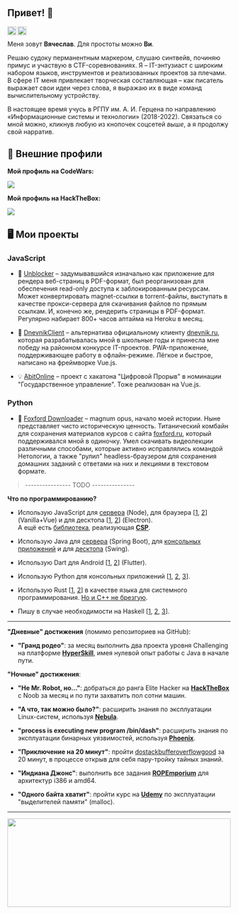 ## Привет! 👋

<a href="https://t.me/limitedeternity"><img align="left" height=20 width=20 src="https://telegrapher.ru/images/download/icons/telegram.svg" /></a>
<a href="https://vk.me/limitedeternity"><img align="left" height=20 width=20 src="https://pngicon.ru/file/uploads/vk-256x256.png" /></a>
<br>

Меня зовут **Вячеслав**. Для простоты можно **Ви**. 

Решаю судоку перманентным маркером, слушаю синтвейв, починяю примус и участвую в CTF-соревнованиях.
Я – IT-энтузиаст с широким набором языков, инструментов и реализованных проектов за плечами. В сфере IT меня привлекает творческая составляющая – как писатель выражает свои идеи через слова, я выражаю их в виде команд вычислительному устройству.

В настоящее время учусь в РГПУ им. А. И. Герцена по направлению «Информационные системы и технологии» (2018-2022). Связаться со мной можно, кликнув любую из кнопочек соцсетей *выше*, а я продолжу свой нарратив.

## 🔖 Внешние профили

**Мой профиль на CodeWars:** 

[![](https://www.codewars.com/users/limitedeternity/badges/small)](https://www.codewars.com/users/limitedeternity)

**Мой профиль на HackTheBox:** 

[![](https://www.hackthebox.eu/badge/image/369200)](https://app.hackthebox.eu/profile/369200)

## 🖥 Мои проекты

### JavaScript

* 🔗 [Unblocker](https://github.com/UnblockerAPI/unblocker) – задумывавшийся изначально как приложение для рендера веб-страниц в PDF-формат, был реорганизован для обеспечения read-only доступа к заблокированным ресурсам. Может конвертировать magnet-ссылки в torrent-файлы, выступать в качестве прокси-сервера для скачивания файлов по прямым ссылкам. И, конечно же, рендерить страницы в PDF-формат. Регулярно набирает 800+ часов аптайма на Heroku в месяц.

* 📒 [DnevnikClient](https://github.com/limitedeternity/dnevnik-client) – альтернатива официальному клиенту [dnevnik.ru](https://dnevnik.ru), которая разрабатывалась мной в школьные годы и принесла мне победу на районном конкурсе IT-проектов. PWA-приложение, поддерживающее работу в офлайн-режиме. Лёгкое и быстрое, написано на фреймворке Vue.js.

* 💡 [AbitOnline](https://github.com/limitedeternity/AbitOnline) – проект с хакатона "Цифровой Прорыв" в номинации "Государственное управление". Тоже реализован на Vue.js.

### Python

* 💾 [Foxford Downloader](https://github.com/limitedeternity/foxford_courses/tree/master/foxford_downloader) – magnum opus, начало моей истории. Ныне представляет чисто историческую ценность. Титанический комбайн для сохранения материалов курсов с сайта [foxford.ru](https://foxford.ru), который поддерживался мной в одиночку. Умел скачивать видеолекции различными способами, которые активно исправлялись командой Нетологии, а также "рулил" headless-браузером для сохранения домашних заданий с ответами на них и лекциями в текстовом формате.

> ---------------- TODO ---------------

**Что по программированию?**

* Использую JavaScript для [сервера](https://github.com/UnblockerAPI) (Node), для браузера [[1](https://github.com/limitedeternity/dnevnik-client), [2](https://github.com/limitedeternity/AbitOnline)] (Vanilla+Vue) и для десктопа [[1](https://github.com/limitedeternity/MimeDetect), [2](https://github.com/limitedeternity/TextReader)] (Electron).
<br>А ещё есть [библиотека](https://www.npmjs.com/package/@limitedeternity/channel4), реализующая [**CSP**](https://en.wikipedia.org/wiki/Communicating_sequential_processes).

* Использую Java для [сервера](https://github.com/limitedeternity/JBA-WebQuizEngine) (Spring Boot), для [консольных приложений](https://github.com/limitedeternity/JBA-Blockchain) и для [десктопа](https://github.com/limitedeternity/TextEditor) (Swing).

* Использую Dart для Android [[1](https://github.com/limitedeternity/Scanner), [2](https://github.com/limitedeternity/GetItUploaded)] (Flutter).

* Использую Python для консольных приложений [[1](https://github.com/limitedeternity/UpDown), [2](https://github.com/limitedeternity/gRPC-AddressBook), [3](https://github.com/limitedeternity/foxford_courses/tree/master/foxford_downloader)].

* Использую Rust [[1](https://github.com/limitedeternity/squidclient), [2](https://github.com/limitedeternity/yanes)] в качестве языка для системного программирования. [Но и C++ не брезгую](https://github.com/limitedeternity/TIPS-Labs).

* Пишу в случае необходимости на Haskell [[1](https://github.com/limitedeternity/some-gists/blob/master/RelationalAlgebra/logicTable.hs), [2](https://github.com/limitedeternity/some-gists/blob/master/RelationalAlgebra/zhegalkinPoly.hs), [3](https://github.com/limitedeternity/some-gists/blob/master/LambdaCalculus/Lambda-to-SKI-to-JS/main.hs)].

-----

**"Дневные" достижения** (помимо репозиториев на GitHub):

* **"Гранд родео"**: за месяц выполнить два проекта уровня Challenging на платформе [**HyperSkill**](https://hyperskill.org/profile/37482557), имея нулевой опыт работы с Java в начале пути.

**"Ночные" достижения**:

* **"Не Mr. Robot, но..."**: добраться до ранга Elite Hacker на [**HackTheBox**](https://app.hackthebox.eu/profile/369200) с Noob за месяц и по пути захватить пол сотни машин.

* **"А что, так можно было?"**: расширить знания по эксплуатации Linux-систем, используя [**Nebula**](https://exploit.education/nebula/).

* **"process is executing new program /bin/dash"**: расширить знания по эксплуатации бинарных уязвимостей, используя [**Phoenix**](https://exploit.education/phoenix/).

* **"Приключение на 20 минут"**: пройти [dostackbufferoverflowgood](https://github.com/limitedeternity/dostackbufferoverflowgood) за 20 минут, в процессе открыв для себя пару-тройку тайных знаний.

* **"Индиана Джонс"**: выполнить все задания [**ROPEmporium**](https://ropemporium.com/) для архитектур i386 и amd64.

* **"Одного байта хватит"**: пройти курс на [**Udemy**](https://www.udemy.com/course/linux-heap-exploitation-part-1) по эксплуатации "выделителей памяти" (malloc).

-----

<img src="https://www.nicepng.com/png/detail/98-982258_footer-bg-waves-audio.png" height=200px width=100% />
